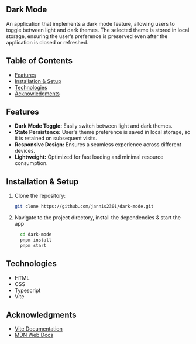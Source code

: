 ## Dark Mode

An application that implements a dark mode feature, allowing users to toggle between light and dark themes. The selected theme is stored in local storage, ensuring the user’s preference is preserved even after the application is closed or refreshed.

## Table of Contents

- [Features](#features)
- [Installation & Setup](#installation--setup)
- [Technologies](#technologies)
- [Acknowledgments](#acknowledgments)

## Features

- **Dark Mode Toggle:** Easily switch between light and dark themes.
- **State Persistence:** User's theme preference is saved in local storage, so it is retained on subsequent visits.
- **Responsive Design:** Ensures a seamless experience across different devices.
- **Lightweight:** Optimized for fast loading and minimal resource consumption.

## Installation & Setup

1. Clone the repository:
   ```bash
   git clone https://github.com/jannis2301/dark-mode.git
   ```
2. Navigate to the project directory, install the dependencies & start the app
   ```bash
     cd dark-mode
     pnpm install
     pnpm start
   ```

## Technologies

- HTML
- CSS
- Typescript
- Vite

## Acknowledgments

- [Vite Documentation](https://vitejs.dev/)
- [MDN Web Docs](https://developer.mozilla.org/)
